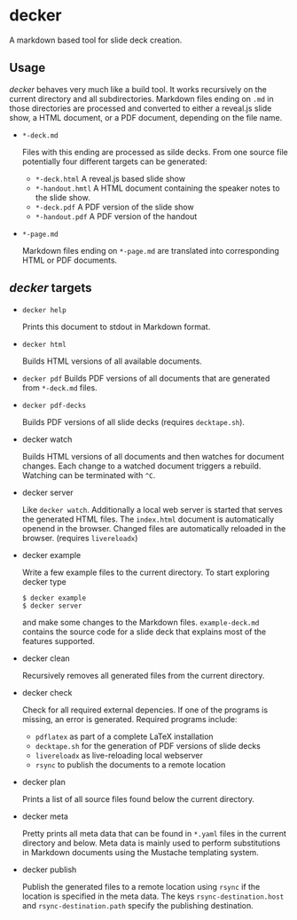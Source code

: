 # decker

A markdown based tool for slide deck creation.

## Usage

*decker* behaves very much like a build tool. It works recursively on the current
directory and all subdirectories. Markdown files ending on `.md` in those
directories are processed and converted to either a reveal.js slide show, a HTML
document, or a PDF document, depending on the file name.

-   `*-deck.md`

    Files with this ending are processed as silde decks. From one source file
    potentially four different targets can be generated:

    -   `*-deck.html` A reveal.js based slide show
    -   `*-handout.hmtl` A HTML document containing the speaker notes to the
        slide show.
    -   `*-deck.pdf` A PDF version of the slide show
    -   `*-handout.pdf` A PDF version of the handout

-   `*-page.md`

    Markdown files ending on `*-page.md` are translated into corresponding HTML
    or PDF documents.

## *decker* targets

-   `decker help`

    Prints this document to stdout in Markdown format.

-   `decker html`

    Builds HTML versions of all available documents.

-   `decker pdf`
    Builds PDF versions of all documents that are generated from
    `*-deck.md` files.

-   `decker pdf-decks`

    Builds PDF versions of all slide decks (requires `decktape.sh`).

-   decker watch

    Builds HTML versions of all documents and then watches for document changes.
    Each change to a watched document triggers a rebuild. Watching can be
    terminated with `^C`.

-   decker server

    Like `decker watch`. Additionally a local web server is started that serves
    the generated HTML files. The `index.html` document is automatically openend
    in the browser. Changed files are automatically reloaded in the browser. 
    (requires `livereloadx`)

-   decker example

    Write a few example files to the current directory. To start exploring decker
    type

    ``` {.bash}
    $ decker example
    $ decker server
    ```

    and make some changes to the Markdown files. `example-deck.md` contains the
    source code for a slide deck that explains most of the features supported.

-   decker clean

    Recursively removes all generated files from the current directory.

-   decker check

    Check for all required external depencies. If one of the programs is missing,
    an error is generated. Required programs include:

    -   `pdflatex` as part of a complete LaTeX installation
    -   `decktape.sh` for the generation of PDF versions of slide decks
    -   `livereloadx` as live-reloading local webserver
    -   `rsync` to publish the documents to a remote location

-   decker plan

    Prints a list of all source files found below the current directory.

-   decker meta

    Pretty prints all meta data that can be found in `*.yaml` files in the
    current directory and below. Meta data is mainly used to perform
    substitutions in Markdown documents using the Mustache templating system.

-   decker publish

    Publish the generated files to a remote location using `rsync` if the
    location is specified in the meta data. The keys `rsync-destination.host` and
    `rsync-destination.path` specify the publishing destination.

